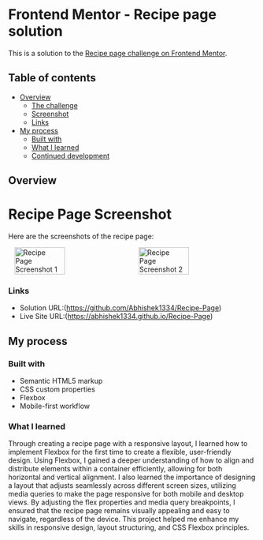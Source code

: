 # Frontend Mentor - Recipe page solution

This is a solution to the [Recipe page challenge on Frontend Mentor](https://www.frontendmentor.io/challenges/recipe-page-KiTsR8QQKm). 

## Table of contents

- [Overview](#overview)
  - [The challenge](#the-challenge)
  - [Screenshot](#screenshot)
  - [Links](#links)
- [My process](#my-process)
  - [Built with](#built-with)
  - [What I learned](#what-i-learned)
  - [Continued development](#continued-development)


## Overview

# Recipe Page Screenshot

Here are the screenshots of the recipe page:
<div style="display: flex; justify-content: space-around;">
<img src="https://github.com/user-attachments/assets/32a10922-b2c7-4778-8bbf-a758c466236b" alt="Recipe Page Screenshot 1" width="45%" />

<img src="https://github.com/user-attachments/assets/b8d8996e-1914-40c4-9281-55b6e02e4f49" alt="Recipe Page Screenshot 2" width="45%"/>
</div>

### Links

- Solution URL:(https://github.com/Abhishek1334/Recipe-Page)
- Live Site URL:(https://abhishek1334.github.io/Recipe-Page)

## My process

### Built with

- Semantic HTML5 markup
- CSS custom properties
- Flexbox
- Mobile-first workflow

### What I learned

Through creating a recipe page with a responsive layout, I learned how to implement Flexbox for the first time to create a flexible, user-friendly design. Using Flexbox, I gained a deeper understanding of how to align and distribute elements within a container efficiently, allowing for both horizontal and vertical alignment. I also learned the importance of designing a layout that adjusts seamlessly across different screen sizes, utilizing media queries to make the page responsive for both mobile and desktop views. By adjusting the flex properties and media query breakpoints, I ensured that the recipe page remains visually appealing and easy to navigate, regardless of the device. This project helped me enhance my skills in responsive design, layout structuring, and CSS Flexbox principles.

